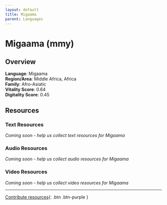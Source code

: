 ```yaml
---
layout: default
title: Migaama
parent: Languages
---
```


# Migaama (mmy)

## Overview

**Language**: Migaama  
**Region/Area**: Middle Africa, Africa  
**Family**: Afro-Asiatic  
**Vitality Score**: 0.64  
**Digitality Score**: 0.45  

## Resources

### Text Resources
*Coming soon - help us collect text resources for Migaama*

### Audio Resources
*Coming soon - help us collect audio resources for Migaama*

### Video Resources
*Coming soon - help us collect video resources for Migaama*

---

[Contribute resources](https://fairtrain.github.io/){: .btn .btn-purple }
